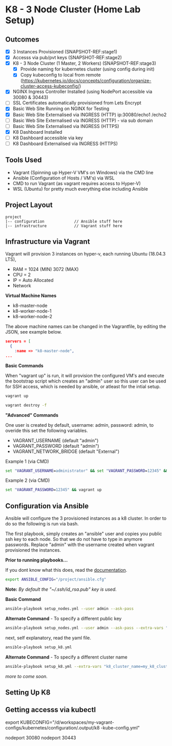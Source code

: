 # K8 - 3 Node Cluster (Home Lab Setup)

## Outcomes

- [x] 3 Instances Provisioned (SNAPSHOT-REF:stage1)
- [x] Accesss via pub/pvt keys (SNAPSHOT-REF:stage2)
- [x] K8 - 3 Node Cluster (1 Master, 2 Workers) (SNAPSHOT-REF:stage3)
  - [x] Provide naming for kubernetes cluster (using config during init)
  - [x] Copy kubeconfig to local from remote (https://kubernetes.io/docs/concepts/configuration/organize-cluster-access-kubeconfig/)
- [x] NGINX Ingress Controller Installed (using NodePort accessible via 30080 & 30443)
- [ ] SSL Certificates automatically provisioned from Lets Encrypt
- [x] Basic Web Site Running on NGINX for Testing
- [x] Basic Web Site Externalised via INGRESS (HTTP) ip:30080/echo1 /echo2
- [ ] Basic Web Site Externalised via INGRESS (HTTP) - via sub domain
- [ ] Basic Web Site Externalised via INGRESS (HTTPS)
- [x] K8 Dashboard Installed
- [ ] K8 Dashboard accessible via key
- [ ] K8 Dashboard Externalised via INGRESS (HTTPS)

## Tools Used

- Vagrant (Spinning up Hyper-V VM's on Windows) via the CMD line
- Ansible (Configuration of Hosts / VM's) via WSL
- CMD to run Vagrant (as vagrant requires access to Hyper-V)
- WSL (Ubuntu) for pretty much everything else including Ansible

## Project Layout

```ASCII
project
|-- configuration             // Ansible stuff here
|-- infrastructure            // Vagrant stuff here
```

## Infrastructure via Vagrant

Vagrant will provision 3 instances on hyper-v, each running Ubuntu (18.04.3 LTS),

- RAM = 1024 (MIN) 3072 (MAX)
- CPU = 2
- IP = Auto Allocated
- Network

**Virtual Machine Names**

- k8-master-node
- k8-worker-node-1
- k8-worker-node-2

The above machine names can be changed in the Vagrantfile, by editing the JSON, see example below.

```JSON
servers = [
  {
    :name => "k8-master-node",
...
```

**Basic Commands**

When "vagrant up" is run, it will provision the configured VM's and execute the bootstrap script which creates an "admin" user so this user can be used for SSH access, which is needed by ansible, or atleast for the intial setup.

```cmd
vagrant up
```

```cmd
vagrant destroy -f
```

**"Advanced" Commands**

One user is created by default, username: admin, password: admin, to overide this set the following variables.

- VAGRANT_USERNAME (default "admin")
- VAGRANT_PASSWORD (default "admin")
- VAGRANT_NETWORK_BRIDGE (default "External")

Example 1 (via CMD)

```cmd
set "VAGRANT_USERNAME=administrator" && set "VAGRANT_PASSWORD=12345" && vagrant up
```

Example 2 (via CMD)

```cmd
set "VAGRANT_PASSWORD=12345" && vagrant up
```

## Configuration via Ansible

Ansible will configure the 3 provisioned instances as a k8 cluster. In order to do so the following is run via bash.

The first playbook, simply creates an "ansible" user and copies you public ssh key to each node. So that we do not have to type in anymore passwords. Replace "admin" with the username created when vagrant provisioned the instances.

**Prior to running playbooks...**

If you dont know what this does, read the [documentation](https://docs.ansible.com/ansible/devel/reference_appendices/config.html#cfg-in-world-writable-dir).

```bash
export ANSIBLE_CONFIG="/project/ansible.cfg"
```

**Note:** *By default the "~/.ssh/id_rsa.pub" key is used.*

**Basic Command**

```bash
ansible-playbook setup_nodes.yml --user admin --ask-pass
```

**Alternate Command** - To specify a different public key

```bash
ansible-playbook setup_nodes.yml --user admin --ask-pass --extra-vars "copy_local_key=/mypublickey.pub"
```

next, self explanatory, read the yaml file.

```bash
ansible-playbook setup_k8.yml
```

**Alternate Command** - To specify a different cluster name

```bash
ansible-playbook setup_k8.yml --extra-vars "k8_cluster_name=my_k8_cluster_name"
```

*more to come soon.*

## Setting Up K8

## Getting accesss via kubectl
export KUBECONFIG="/d/workspaces/my-vagrant-configs/kubernetes/configuration/.output/k8
-kube-config.yml"

nodeport 30080
nodeport 30443